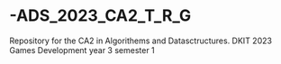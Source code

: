 # -ADS_2023_CA2_T_R_G
Repository for the CA2 in Algorithems and Datasctructures. DKIT 2023 Games Development year 3 semester 1
